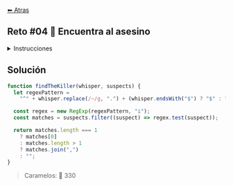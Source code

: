 [⬅ Atras](https://github.com/jdtb4/halloweenDev)

## Reto #04 🔪 Encuentra al asesino

<details>
<summary>Instrucciones</summary>
<br/>

Una persona ha sido asesinada en la noche de Halloween 🔪. Usando un hechizo 🧙‍♀️, hemos conseguido escuchar su último susurro pero es muy debíl y no nos permite identificar quién pudo ser el asesino.

La información que nos proporciona:

whisper: cadena de texto que representa lo que la víctima intentó decir antes de morir

suspects: lista de cadenas que representa los nombres de todos los sospechosos.

Hay que tener que el susurro whisper tiene algunas reglas:

- Cada ~ representa una letra incierta en el susurro.
- Cada posición del susurro es una posición del nombre del asesino.
- La longitud del whisper no siempre representa la longitud completa del nombre, ya que la víctima pudo haber muerto antes de terminar de decirlo.
- Pero si el último carácter del susurro es una $, entonces el nombre del asesino terminaba ahí.

¡Tu objetivo es descubrir quién pudo ser el asesino! Debes devolver:

- Si solo un nombre encaja con el patrón del susurro, retorna ese nombre.
- Si hay varios nombres que encajan, retorna todos los nombres separados por comas.
- Si ningún nombre encaja, retorna una cadena vacía ("").

Las mayúsculas y minúsculas de las letras no importan.

```js
const whisper = 'd~~~~~a';
const suspects = ['Dracula', 'Freddy Krueger', 'Jason Voorhees', 'Michael Myers'];

findTheKiller(whisper, suspects); // -> 'Dracula'

const whisper2 = '~r~dd~';
const suspects2 = ['Freddy', 'Freddier', 'Fredderic']

findTheKiller(whisper2, suspects2); // -> 'Freddy,Freddier,Fredderic'

const whisper3 = '~r~dd$';
const suspects3 = ['Freddy', 'Freddier', 'Fredderic']

findTheKiller(whisper3, suspects3); // -> ''

const whisper4 = 'mi~~def';
const suspects4 = ['Midudev', 'Midu', 'Madeval']

findTheKiller(whisper4, suspects4); // -> ''
```

</details>

## Solución

```js
function findTheKiller(whisper, suspects) {
  let regexPattern =
    "^" + whisper.replace(/~/g, ".") + (whisper.endsWith("$") ? "$" : "");

  const regex = new RegExp(regexPattern, "i");
  const matches = suspects.filter((suspect) => regex.test(suspect));

  return matches.length === 1
    ? matches[0]
    : matches.length > 1
    ? matches.join(",")
    : "";
}
```

> Caramelos: 🍬 330

<br/>